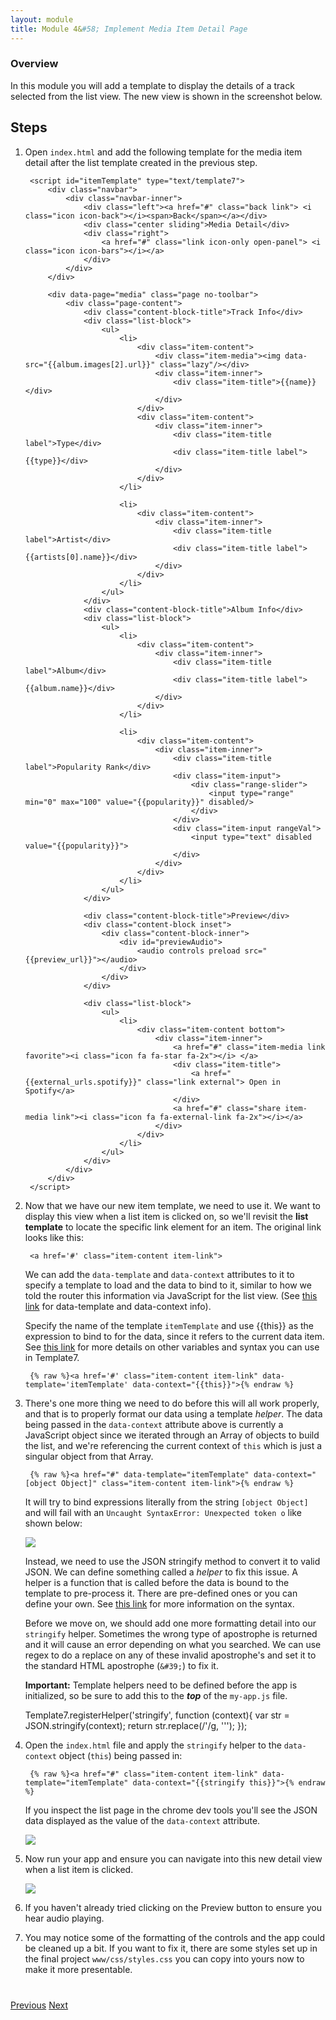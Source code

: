 ```yaml
---
layout: module
title: Module 4&#58; Implement Media Item Detail Page
---
```


### Overview
In this module you will add a template to display the details of a track selected from the list view. The new view is shown in the screenshot below. 

## Steps
1. Open `index.html` and add the following template for the media item detail after the list template created in the previous step.
        
        <script id="itemTemplate" type="text/template7">
            <div class="navbar">
                <div class="navbar-inner">
                    <div class="left"><a href="#" class="back link"> <i class="icon icon-back"></i><span>Back</span></a></div>
                    <div class="center sliding">Media Detail</div>
                    <div class="right">
                        <a href="#" class="link icon-only open-panel"> <i class="icon icon-bars"></i></a>
                    </div>
                </div>
            </div>
    
            <div data-page="media" class="page no-toolbar">
                <div class="page-content">
                    <div class="content-block-title">Track Info</div>
                    <div class="list-block">
                        <ul>
                            <li>
                                <div class="item-content">
                                    <div class="item-media"><img data-src="{{album.images[2].url}}" class="lazy"/></div>
                                    <div class="item-inner">
                                        <div class="item-title">{{name}}</div>
                                    </div>
                                </div>
                                <div class="item-content">
                                    <div class="item-inner">
                                        <div class="item-title label">Type</div>
                                        <div class="item-title label">{{type}}</div>
                                    </div>
                                </div>
                            </li>
    
                            <li>
                                <div class="item-content">
                                    <div class="item-inner">
                                        <div class="item-title label">Artist</div>
                                        <div class="item-title label">{{artists[0].name}}</div>
                                    </div>
                                </div>
                            </li>
                        </ul>
                    </div>
                    <div class="content-block-title">Album Info</div>
                    <div class="list-block">
                        <ul>
                            <li>
                                <div class="item-content">
                                    <div class="item-inner">
                                        <div class="item-title label">Album</div>
                                        <div class="item-title label">{{album.name}}</div>
                                    </div>
                                </div>
                            </li>
    
                            <li>
                                <div class="item-content">
                                    <div class="item-inner">
                                        <div class="item-title label">Popularity Rank</div>
                                        <div class="item-input">
                                            <div class="range-slider">
                                                <input type="range" min="0" max="100" value="{{popularity}}" disabled/>
                                            </div>
                                        </div>
                                        <div class="item-input rangeVal">
                                            <input type="text" disabled value="{{popularity}}">
                                        </div>
                                    </div>
                                </div>
                            </li>
                        </ul>
                    </div>
    
                    <div class="content-block-title">Preview</div>
                    <div class="content-block inset">
                        <div class="content-block-inner">
                            <div id="previewAudio">
                                <audio controls preload src="{{preview_url}}"></audio>
                            </div>
                        </div>
                    </div>
    
                    <div class="list-block">
                        <ul>
                            <li>
                                <div class="item-content bottom">
                                    <div class="item-inner">
                                        <a href="#" class="item-media link favorite"><i class="icon fa fa-star fa-2x"></i> </a>
                                        <div class="item-title">
                                            <a href="{{external_urls.spotify}}" class="link external"> Open in Spotify</a>
                                        </div>
                                        <a href="#" class="share item-media link"><i class="icon fa fa-external-link fa-2x"></i></a>
                                    </div>
                                </div>
                            </li>
                        </ul>
                    </div>
                </div>
            </div>
        </script>

2. Now that we have our new item template, we need to use it. We want to display this view when a list item is clicked on, so we'll revisit the 
 **list template** to locate the specific link element for an item. The original link looks like this: 
    
        <a href='#' class="item-content item-link">

      We can add the `data-template` and `data-context` attributes to it to specify a template to load and the data to bind to it, similar to how we
      told the router this information via JavaScript for the list view. (See [this link](http://www.idangero.us/framework7/docs/template7-pages.html#.VqbGC1MrKjR) 
      for data-template and data-context info).
       
      Specify the name of the template `itemTemplate` and use &#123;&#123;this&#125;&#125; as the expression to bind to for the data, since it refers to the current 
      data item.  See [this link](http://www.idangero.us/template7/#.VqbGCVMrKjQ) for more details on other variables and syntax you can use in Template7. 

        {% raw %}<a href='#' class="item-content item-link" data-template='itemTemplate' data-context="{{this}}">{% endraw %}    
  
2. There's one more thing we need to do before this will all work properly, and that is to properly format our data using a template *helper*. 
 The data being passed in the `data-context` attribute above is currently a JavaScript object since we iterated through an Array of objects
 to build the list, and we're referencing the current context of `this` which is just a singular object from that Array. 
 
        {% raw %}<a href="#" data-template="itemTemplate" data-context="[object Object]" class="item-content item-link">{% endraw %}
                                     
    It will try to bind expressions literally from the string `[object Object]` and will fail with an `Uncaught SyntaxError: Unexpected token o`
    like shown below:
 
    <img class="screenshot-full" src="images/obj-ex.png"/>
 
   Instead, we need to use the JSON stringify method to convert it to valid JSON. We can define something called a *helper* to fix this issue. A 
   helper is a function that is called before the data is bound to the template to pre-process it. There are pre-defined ones or you can define 
   your own. See [this link](http://www.idangero.us/template7/#.VqbGCVMrKjQ) for more information on the syntax. 
 
   Before we move on, we should add one more formatting detail into our `stringify` helper. Sometimes the wrong type of apostrophe is returned 
   and it will cause an error depending on what you searched. We can use regex to do a replace on any of these invalid apostrophe's
   and set it to the standard HTML apostrophe (`&#39;`) to fix it.  
 
   **Important:** Template helpers need to be defined before the app is initialized, so be sure to add this to the ***top*** of the `my-app.js` 
   file. 

    Template7.registerHelper('stringify', function (context){
        var str = JSON.stringify(context);
        return str.replace(/'/g, '&#39;');
    });

3. Open the `index.html` file and apply the `stringify` helper to the `data-context` object (`this`) being passed in:
 
        {% raw %}<a href="#" class="item-content item-link" data-template="itemTemplate" data-context="{{stringify this}}">{% endraw %}
        
    If you inspect the list page in the chrome dev tools you'll see the JSON data displayed as the value of the `data-context` attribute. 
            
    <img class="screenshot-full" src="images/itemData.png"/>
         
2. Now run your app and ensure you can navigate into this new detail view when a list item is clicked. 

    <img class="screenshot-md" src="images/detail2.PNG"/>
 
3. If you haven't already tried clicking on the Preview button to ensure you hear audio playing.

4. You may notice some of the formatting of the controls and the app could be cleaned up a bit. If you want to fix it, there are some styles 
set up in the final project `www/css/styles.css` you can copy into yours now to make it more presentable.    
           

<div class="row" style="margin-top:40px;">
<div class="col-sm-12">
<a href="module3.html" class="btn btn-default"><i class="glyphicon glyphicon-chevron-left"></i> Previous</a>
<a href="module5.html" class="btn btn-default pull-right">Next <i class="glyphicon
glyphicon-chevron-right"></i></a>
</div>
</div>

